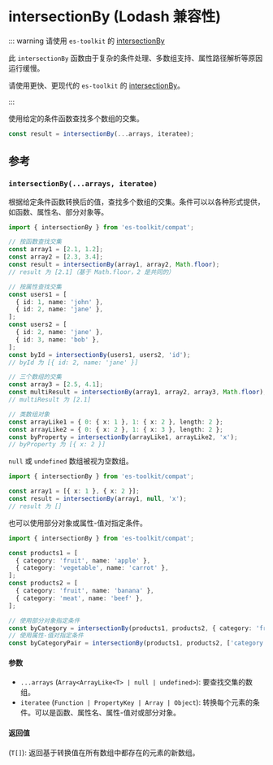 # intersectionBy (Lodash 兼容性)

::: warning 请使用 `es-toolkit` 的 [intersectionBy](../../array/intersectionBy.md)

此 `intersectionBy` 函数由于复杂的条件处理、多数组支持、属性路径解析等原因运行缓慢。

请使用更快、更现代的 `es-toolkit` 的 [intersectionBy](../../array/intersectionBy.md)。

:::

使用给定的条件函数查找多个数组的交集。

```typescript
const result = intersectionBy(...arrays, iteratee);
```

## 参考

### `intersectionBy(...arrays, iteratee)`

根据给定条件函数转换后的值，查找多个数组的交集。条件可以以各种形式提供，如函数、属性名、部分对象等。

```typescript
import { intersectionBy } from 'es-toolkit/compat';

// 按函数查找交集
const array1 = [2.1, 1.2];
const array2 = [2.3, 3.4];
const result = intersectionBy(array1, array2, Math.floor);
// result 为 [2.1]（基于 Math.floor，2 是共同的）

// 按属性查找交集
const users1 = [
  { id: 1, name: 'john' },
  { id: 2, name: 'jane' },
];
const users2 = [
  { id: 2, name: 'jane' },
  { id: 3, name: 'bob' },
];
const byId = intersectionBy(users1, users2, 'id');
// byId 为 [{ id: 2, name: 'jane' }]

// 三个数组的交集
const array3 = [2.5, 4.1];
const multiResult = intersectionBy(array1, array2, array3, Math.floor);
// multiResult 为 [2.1]

// 类数组对象
const arrayLike1 = { 0: { x: 1 }, 1: { x: 2 }, length: 2 };
const arrayLike2 = { 0: { x: 2 }, 1: { x: 3 }, length: 2 };
const byProperty = intersectionBy(arrayLike1, arrayLike2, 'x');
// byProperty 为 [{ x: 2 }]
```

`null` 或 `undefined` 数组被视为空数组。

```typescript
import { intersectionBy } from 'es-toolkit/compat';

const array1 = [{ x: 1 }, { x: 2 }];
const result = intersectionBy(array1, null, 'x');
// result 为 []
```

也可以使用部分对象或属性-值对指定条件。

```typescript
import { intersectionBy } from 'es-toolkit/compat';

const products1 = [
  { category: 'fruit', name: 'apple' },
  { category: 'vegetable', name: 'carrot' },
];
const products2 = [
  { category: 'fruit', name: 'banana' },
  { category: 'meat', name: 'beef' },
];

// 使用部分对象指定条件
const byCategory = intersectionBy(products1, products2, { category: 'fruit' });
// 使用属性-值对指定条件
const byCategoryPair = intersectionBy(products1, products2, ['category', 'fruit']);
```

#### 参数

- `...arrays` (`Array<ArrayLike<T> | null | undefined>`): 要查找交集的数组。
- `iteratee` (`Function | PropertyKey | Array | Object`): 转换每个元素的条件。可以是函数、属性名、属性-值对或部分对象。

#### 返回值

(`T[]`): 返回基于转换值在所有数组中都存在的元素的新数组。
